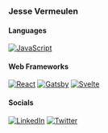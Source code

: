 ### Jesse Vermeulen

#### Languages

[![JavaScript](https://img.shields.io/badge/-JavaScript-F7DF1E?style=flat-square&logo=JavaScript&logoColor=white)](https://developer.mozilla.org/en-US/docs/Web/JavaScript)

#### Web Frameworks

[![React](https://img.shields.io/badge/-React-61DAFB?style=flat-square&logo=React&logoColor=white)](https://reactjs.org/)
[![Gatsby](https://img.shields.io/badge/-Gatsby-673399?style=flat-square&logo=Gatsby&logoColor=white)](https://gatsbyjs.org/)
[![Svelte](https://img.shields.io/badge/-Svelte-ff3e00?style=flat-square&logo=Svelte&logoColor=white)](https://svelte.dev/)

#### Socials

[![LinkedIn](https://img.shields.io/badge/-LinkedIn-0a66c2?style=flat-square&logo=Linkedin&logoColor=white&link=https://www.linkedin.com/in/vermeulenjesse/)](https://www.linkedin.com/in/vermeulenjesse/)
[![Twitter](https://img.shields.io/badge/-Twitter-1da1f2?style=flat-square&logo=Twitter&logoColor=white&link=https://twitter.com/jesse_vermeulen)](https://twitter.com/jesse_vermeulen)

